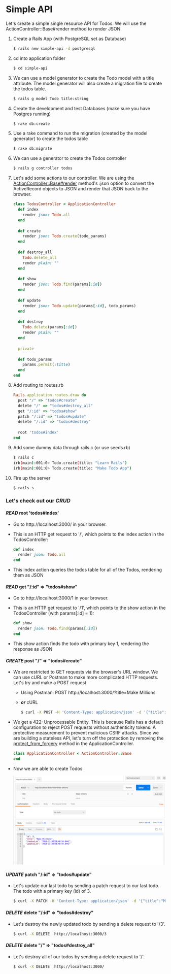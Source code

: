 # Simple API

Let's create a simple single resource API for Todos. We will use the ActionController::Base#render method to render JSON.

1. Create a Rails App (with PostgreSQL set as Database)

    ```bash
    $ rails new simple-api -d postgresql
    ```
2. cd into application folder

    ```bash
    $ cd simple-api
    ```
3. We can use a model generator to create the Todo model with a title attribute. The model generator will also create a migration file to create the todos table.

    ```bash
    $ rails g model Todo title:string
    ```
4. Create the development and test Databases (make sure you have Postgres running)

    ```bash
    $ rake db:create
    ```
5. Use a rake command to run the migration (created by the model generator) to create the todos table

    ```bash
    $ rake db:migrate
    ```
6. We can use a generator to create the Todos controller

    ```bash
    $ rails g controller todos
    ```
7. Let's add some actions to our controller. We are using the [ActionController::Base#render](http://guides.rubyonrails.org/layouts_and_rendering.html#using-render) method's :json option to convert the ActiveRecord objects to JSON and render that JSON back to the browser.

    ```ruby
    class TodosController < ApplicationController
      def index
        render json: Todo.all
      end

      def create
        render json: Todo.create(todo_params)
      end

      def destroy_all
        Todo.delete_all
        render plain: ""
      end

      def show
        render json: Todo.find(params[:id])
      end

      def update
        render json: Todo.update(params[:id], todo_params)
      end

      def destroy
        Todo.delete(params[:id])
        render plain: ""
      end

      private

      def todo_params
        params.permit(:title)
      end
    end
    ```
8. Add routing to routes.rb

    ```ruby
    Rails.application.routes.draw do
      post "/" => "todos#create"
      delete "/" => "todos#destroy_all"
      get "/:id" => "todos#show"
      patch "/:id" => "todos#update"
      delete "/:id" => "todos#destroy"

      root 'todos#index'
    end
    ```
9. Add some dummy data through rails c (or use seeds.rb)

    ```bash
    $ rails c
    irb(main):001:0> Todo.create(title: "Learn Rails")
    irb(main):001:0> Todo.create(title: "Make Todo App")
    ```
10. Fire up the server

    ```bash
    $ rails s
    ```

### Let's check out our ***CRUD***

#### ***READ*** root 'todos#index'

* Go to http://localhost:3000/ in your browser.
* This is an HTTP get request to '/', which points to the index action in the TodosController:

    ```ruby
    def index
      render json: Todo.all
    end
    ```
* This index action queries the todos table for all of the Todos, rendering them as JSON

#### ***READ*** get "/:id" => "todos#show"

* Go to http://localhost:3000/1 in your browser.
* This is an HTTP get request to '/1', which points to the show action in the TodosController (with params[:id] = 1):

    ```ruby
    def show
      render json: Todo.find(params[:id])
    end
    ```
* This show action finds the todo with primary key 1, rendering the response as JSON

#### ***CREATE*** post "/" => "todos#create"

* We are restricted to GET requests via the browser's URL window. We can use cURL or Postman to make more complicated HTTP requests. Let's try and make a POST request
  * Using Postman: POST http://localhost:3000/?title=Make Millions
  * ***or*** cURL

      ```bash
      $ curl -X POST -H 'Content-Type: application/json' -d '{"title":"Make Millions"}' http://localhost:3000
      ```
* We get a 422: Unprocessable Entity. This is because Rails has a default configuration to reject POST requests without authenticity tokens. A protective measurement to prevent malicious CSRF attacks. Since we are building a stateless API, let's turn off the protection by removing the [protect_from_forgery](http://api.rubyonrails.org/classes/ActionController/RequestForgeryProtection.html) method in the ApplicationController.

    ```ruby
    class ApplicationController < ActionController::Base
    end
    ```
* Now we are able to create Todos

  ![alt text]( postman2.png "POSTMAN")

#### ***UPDATE*** patch "/:id" => "todos#update"

* Let's update our last todo by sending a patch request to our last todo. The todo with a primary key (id) of 3.
    ```bash
    $ curl -X PATCH -H 'Content-Type: application/json' -d '{"title":"Make myself proud"}' http://localhost:3000/3
    ```

#### ***DELETE*** delete "/:id" => "todos#destroy"

* Let's destroy the newly updated todo by sending a delete request to '/3'.
    ```bash
    $ curl -X DELETE  http://localhost:3000/3
    ```
#### ***DELETE*** delete "/" => "todos#destroy_all"

* Let's destroy all of our todos by sending a delete request to '/'.
    ```bash
    $ curl -X DELETE  http://localhost:3000/
    ```
